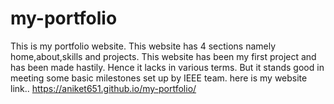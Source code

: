 # my-portfolio
This is my portfolio website. This website has 4 sections namely home,about,skills and projects.
This website has been my first project and has been made hastily. Hence it lacks in various terms. But it stands good in meeting some basic milestones set up by IEEE team.
here is my website link..
https://aniket651.github.io/my-portfolio/
